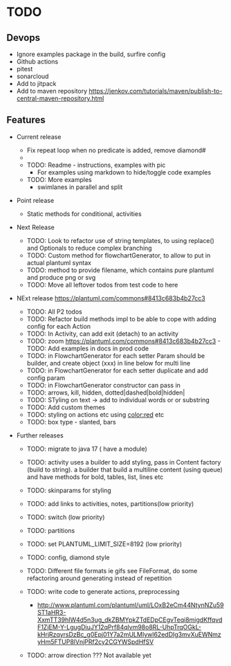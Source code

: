 # TODO

## Devops

- Ignore examples package in the build, surfire config
- Github actions 
- pitest
- sonarcloud
- Add to jitpack
- Add to maven repository https://jenkov.com/tutorials/maven/publish-to-central-maven-repository.html

## Features

- Current release
  - Fix repeat loop when no predicate is added, remove diamond#
  - 
  - TODO: Readme - instructions, examples with pic
    - For examples using markdown to hide/toggle code examples
  - TODO: More examples
    - swimlanes in parallel and split

- Point release 
  - Static methods for conditional, activities

- Next Release
  - TODO: Look to refactor use of string templates, to using replace() and Optionals to reduce complex branching
  - TODO: Custom method for flowchartGenerator, to allow to put in actual plantuml syntax
  - TODO: method to provide filename, which contains pure plantuml and produce png or svg
  - TODO: Move all leftover todos from test code to here

- NExt release https://plantuml.com/commons#8413c683b4b27cc3
  - TODO: All P2 todos
  - TODO: Refactor build methods impl to be able to cope with adding config for each Action
  - TODO: In Activity, can add exit (detach) to an activity
  - TODO: zoom https://plantuml.com/commons#8413c683b4b27cc3 - TODO: Add examples in docs in prod code
  - TODO: in FlowchartGenerator for each setter Param should be builder, and create object (xxx) in line below for multi line
  - TODO: in FlowchartGenerator for each setter duplicate and add config param
  - TODO: in FlowchartGenerator constructor can pass in <style> to allow user to pass in custom style for all elements
  - TODO: in FlowchartGenerator for setters and, then, last should pass in string param and create the activity in the method
  - TODO: In multiConditional, combine with conditional ??
  - TODO: In RepeatWhen param should be builder, and can remove isTrueFor()/exitOn()/
  - TODO: In Repeat & While use step builder, to force the backward label to always be the last step
  - TODO: in Activity Add a builder (Activities) implement Action ie Activities.activity("action2").thenDo("action2")
  - TODO: in Nodes, Might move enums to individual classes, to allow for styling
  - TODO: General styling use of <style>...</style>
  - TODO: arrows, kill, hidden, dotted|dashed|bold|hidden|
  - TODO: STyling on text -> add to individual words or or substring
  - TODO: Add custom themes
  - TODO: styling on actions etc using <color:red> etc
  - TODO: box type - slanted, bars


- Further releases
    - TODO: migrate to java 17 ( have a module) 
    - TODO: activity uses a builder to add styling, pass in Content factory (build to string). a builder that build a multiline content (using queue) and have methods for bold, tables, list, lines etc
    - TODO: skinparams for styling
    - TODO: add links to activities, notes, partitions(low priority)
    - TODO: switch (low priority)
    - TODO: partitions
    - TODO: set PLANTUML_LIMIT_SIZE=8192 (low priority)
    - TODO: config, diamond style
    - TODO: Different file formats ie gifs see FileFormat, do some refactoring around generating instead of repetition
    - TODO: write code to generate actions, preprocessing
        - http://www.plantuml.com/plantuml/uml/LOxB2eCm44NtynNZu59ST1aHR3-XxmTT39hIW4d5n3ug_dkZBMYpkZTdEDpCEgvTeqi8migdKffqvdF1ZjEM-Y-LgugDiuJY12qPrf84qlvm98o8RL-UhpTrqOGkL-kHrjRzqyrsDzBc_g0Epj01Y7a2mULMIywl62edDIg3mvXuEWNmzyHm5FTUP8lVnjPRf2cy2CGYWSpdHfSV
    
    - TODO: arrow direction ??? Not available yet